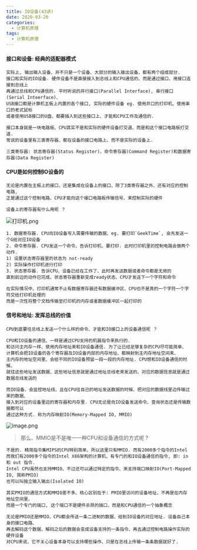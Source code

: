 ```yaml
---
title: IO设备(43讲)
date: 2020-03-20
categories:
  - 计算机原理
tags:
  - 计算机原理
---
```

#### 接口和设备: 经典的适配器模式
```
实际上, 输出输入设备、并不只是一个设备、大部分的输入输出设备、都有两个组成部分.
接口和实际的IO设备. 硬件设备不是直接接入到总线上和CPU通信的、而是通过接口、用接口连接到总线上
再通过总线和CPU通信的. 平时听说的并行接口(Parallel Interface), 串行接口(Serial Inteerface)、
USB接口都是计算机主板上内置的各个接口, 实际的硬件设备 eg. 使用并口的打印机、使用串口的老式鼠标
或者使用USB接口的U盘、都要插入到这些接口上、才能和CPU工作及通信的.

接口本身就是一块电路板、CPU其实不是和实际的硬件设备打交道、而是和这个接口电路板打交道.
常说的设备里有三类寄存器、都在设备的接口电路上、而不是实际的设备上.

三类寄存器: 状态寄存器(Status Register)、命令寄存器(Command Register)和数据寄存器(Data Register)

```

#### CPU是如何控制IO设备的
```
无论是内置在主板上的接口、还是集成在设备上的接口、除了3类寄存器之外、还有对应的控制电路,
正是通过这个控制电路、CPU才能向这个接口电路板传输信号、来控制实际的硬件

设备上的寄存器有什么用呢 ？
```
![打印机.png](https://upload-images.jianshu.io/upload_images/14027542-1349e7dbc149f62a.png?imageMogr2/auto-orient/strip%7CimageView2/2/w/640)

```
1. 数据寄存器. CPU向IO设备写入需要传输的数据、eg. 要打印`GeekTime`, 会先发送一个G给对应IO设备
2. 命令寄存器. CPU发送一个命令、告诉打印机、要打印. 此时打印机里的控制电路会做两个动作.
1) 设置状态寄存器里的状态为 not-ready
2) 实际操作打印机进行打印
3. 状态寄存器. 告诉CPU、设备已经在工作了、此时再发送数据或者命令都是无效的
直到前边的动作已完成、状态寄存器重新变成ready状态、CPU才发送下一个字符和命令

在实际情况中、打印机通常不止有数据寄存器还有数据缓冲区、CPU也不是真的一个字符一个字符交给打印机处理的
而是一次性将整个文档传输至打印机的内存或者数据缓冲区一起打印的
```

#### 信号和地址: 发挥总线的价值
```
CPU到底要往总线上发送一个什么样的命令、才能和IO接口上的设备通信呢 ？

CPU和IO设备的通信、一样是通过CPU支持的机器指令来执行的.
和访问主内存一样、使用内存地址来和IO设备通信. 为了让已经足够复杂的CPU尽可能简单、
计算机会把IO设备的各个寄存器及IO设备内部的内存地址、都映射到主内存地址空间来、
主内存的地址空间里、会给不同的IO设备预留一段一段的内存地址. CPU想和IO设备通信的时候、
就往这些地址发送数据、这些地址信息就是通过地址总线老来发送的、对应的数据信息就是通过数据总线发送的

而IO设备、会监控地址线、且在CPU往自己的地址发送数据的时候、把对应的数据线里边传输过来的数据、
接入到对应的设备里边的寄存器和内存里. CPU无论是向IO设备发送命令、查询状态还是传输数据都可以
通过这种方式. 称为内存映射IO(Memory-Mapped IO, MMIO)
```
![image.png](https://upload-images.jianshu.io/upload_images/14027542-6ca26f4063f664e3.png?imageMogr2/auto-orient/strip%7CimageView2/2/w/340)

> 那么、MMIO是不是唯一一种CPU和设备通信的方式呢 ?

```
不是的. 精简指令集MIPS的CPU特别简单、所以这里只有MMIO. 而有2000多个指令的Intel
而我们有2000多个指令的Intel X86架构的计算机、有专门的和IO设备通信的指令, 即: in 和 out 指令.
Intel CPU虽然也支持MMIO、不过还可以通过特定的指令、来支持端口映射IO(Port-Mapped IO, 简称PMIO)
也可以叫独立输入输出(Isolated IO)

其实PMIO的通信方式和MMIO差不多、核心区别在于: PMIO里访问的设备地址、不再是在内存地址空间里、
而是一个专门的端口, 这个端口不是硬件杀昂的插口、而是和CPU通信的一个抽象概念

无论是PMIO还是MMIO、CPU都会传送一条二进制的数据、给到IO设备的对应地址. 设备自己本身的接口电路、
再去解码这个数据、解码之后的数据会变成设备支持的一条指令、再去通过控制电路操作实际的硬件设备
对CPU来说、它不关心设备本身可以支持哪些操作、只是在总线上传输一条条数据就好了.
```
